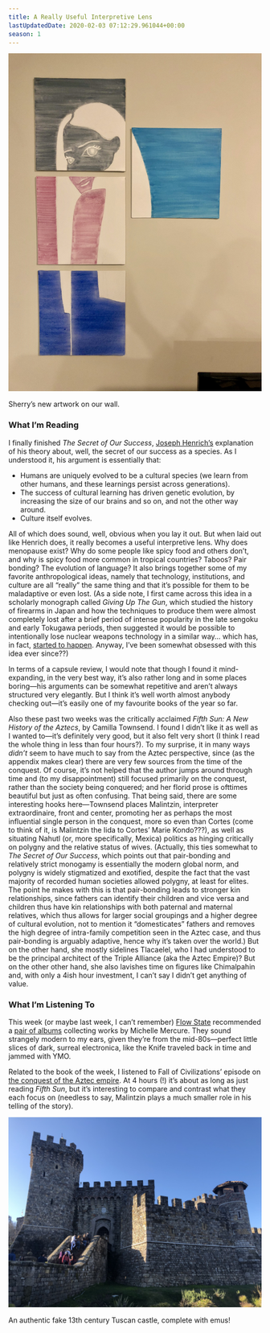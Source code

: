 ```yaml
---
title: A Really Useful Interpretive Lens
lastUpdatedDate: 2020-02-03 07:12:29.961044+00:00
season: 1
---
```


![Sherry's artwork hanging on our wall](../../assets/newsletters/sherry_art.jpg)

Sherry’s new artwork on our wall.

### What I’m Reading

I finally finished *The Secret of Our Success*, [Joseph Henrich’s](https://en.wikipedia.org/wiki/Joseph_Henrich) explanation of his theory about, well, the secret of our success as a species. As I understood it, his argument is essentially that:  

* Humans are uniquely evolved to be a cultural species (we learn from other humans, and these learnings persist across generations).
* The success of cultural learning has driven genetic evolution, by increasing the size of our brains and so on, and not the other way around.
* Culture itself evolves.

All of which does sound, well, obvious when you lay it out. But when laid out like Henrich does, it really becomes a useful interpretive lens. Why does menopause exist? Why do some people like spicy food and others don’t, and why is spicy food more common in tropical countries? Taboos? Pair bonding? The evolution of language? It also brings together some of my favorite anthropological ideas, namely that technology, institutions, and culture are all “really” the same thing and that it’s possible for them to be maladaptive or even lost. (As a side note, I first came across this idea in a scholarly monograph called *Giving Up The Gun*, which studied the history of firearms in Japan and how the techniques to produce them were almost completely lost after a brief period of intense popularity in the late sengoku and early Tokugawa periods, then suggested it would be possible to intentionally lose nuclear weapons technology in a similar way… which has, in fact, [started to happen](https://www.motherjones.com/politics/2009/05/fogbank-america-forgot-how-make-nuclear-bombs/). Anyway, I’ve been somewhat obsessed with this idea ever since??)

In terms of a capsule review, I would note that though I found it mind-expanding, in the very best way, it’s also rather long and in some places boring—his arguments can be somewhat repetitive and aren’t always structured very elegantly. But I think it’s well worth almost anybody checking out—it’s easily one of my favourite books of the year so far.

Also these past two weeks was the critically acclaimed *Fifth Sun: A New History of the Aztecs*, by Camilla Townsend. I found I didn’t like it as well as I wanted to—it’s definitely very good, but it also felt very short (I think I read the whole thing in less than four hours?). To my surprise, it in many ways *didn’t* seem to have much to say from the Aztec perspective, since (as the appendix makes clear) there are very few sources from the time of the conquest. Of course, it’s not helped that the author jumps around through time and (to my disappointment) still focused primarily on the conquest, rather than the society being conquered; and her florid prose is ofttimes beautiful but just as often confusing. That being said, there are some interesting hooks here—Townsend places Malintzin, interpreter extraordinaire, front and center, promoting her as perhaps the most influential single person in the conquest, more so even than Cortes (come to think of it, is Malintzin the Iida to Cortes’ Marie Kondo???), as well as situating Nahutl (or, more specifically, Mexica) politics as hinging critically on polygny and the relative status of wives. (Actually, this ties somewhat to *The Secret of Our Success*, which points out that pair-bonding and relatively strict monogamy is essentially the modern global norm, and polygny is widely stigmatized and exotified, despite the fact that the vast majority of recorded human societies allowed polygny, at least for elites. The point he makes with this is that pair-bonding leads to stronger kin relationships, since fathers can identify their children and vice versa and children thus have kin relationships with both paternal and maternal relatives, which thus allows for larger social groupings and a higher degree of cultural evolution, not to mention it “domesticates” fathers and removes the high degree of intra-family competition seen in the Aztec case, and thus pair-bonding is arguably adaptive, hence why it’s taken over the world.) But on the other hand, she mostly sidelines Tlacaelel, who I had understood to be the principal architect of the Triple Alliance (aka the Aztec Empire)? But on the other other hand, she also lavishes time on figures like Chimalpahin and, with only a 4ish hour investment, I can’t say I didn’t get anything of value.

### What I’m Listening To

This week (or maybe last week, I can’t remember) [Flow State](https://flowstate.substack.com) recommended a [pair of albums](https://flowstate.substack.com/p/michele-mercure) collecting works by Michelle Mercure. They sound strangely modern to my ears, given they’re from the mid-80s—perfect little slices of dark, surreal electronica, like the Knife traveled back in time and jammed with YMO.

Related to the book of the week, I listened to Fall of Civilizations’ episode on [the conquest of the Aztec empire](https://fallofcivilizationspodcast.com/2019/12/16/%F0%9F%94%A5episode-9-is-now-live%F0%9F%94%A5/). At 4 hours (!) it’s about as long as just reading *Fifth Sun*, but it’s interesting to compare and contrast what they each focus on (needless to say, Malintzin plays a much smaller role in his telling of the story).

![A fake castle at a Napa winery](../../assets/newsletters/napa_castle.jpg)

An authentic fake 13th century Tuscan castle, complete with emus!
